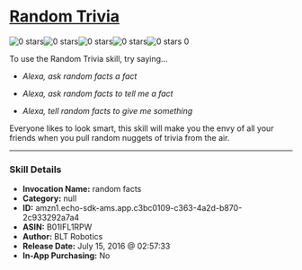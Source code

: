 # [Random Trivia](http://alexa.amazon.com/#skills/amzn1.echo-sdk-ams.app.c3bc0109-c363-4a2d-b870-2c933292a7a4)
![0 stars](../../images/ic_star_border_black_18dp_1x.png)![0 stars](../../images/ic_star_border_black_18dp_1x.png)![0 stars](../../images/ic_star_border_black_18dp_1x.png)![0 stars](../../images/ic_star_border_black_18dp_1x.png)![0 stars](../../images/ic_star_border_black_18dp_1x.png) 0

To use the Random Trivia skill, try saying...

* *Alexa, ask random facts a fact*

* *Alexa, ask random facts to tell me a fact*

* *Alexa, tell random facts to give me something*

Everyone likes to look smart, this skill will make you the envy of all your friends when you pull random nuggets of trivia from the air.

***

### Skill Details

* **Invocation Name:** random facts
* **Category:** null
* **ID:** amzn1.echo-sdk-ams.app.c3bc0109-c363-4a2d-b870-2c933292a7a4
* **ASIN:** B01IFL1RPW
* **Author:** BLT Robotics
* **Release Date:** July 15, 2016 @ 02:57:33
* **In-App Purchasing:** No

